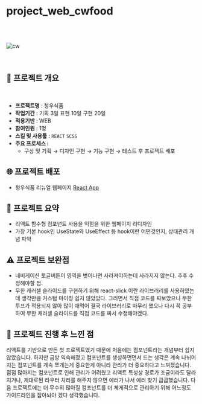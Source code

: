# project_web_cwfood

<br/>
<br/>

![cw](https://user-images.githubusercontent.com/89890240/160826571-b92226b4-5873-40a7-8f37-ae909197a04c.jpg)

<br/>

## 📌 프로젝트 개요

<br/>


- **프로젝트명** : 청우식품
- **작업기간** :  기획 3일  표현 10일  구현 20일
- **적용기반** :  WEB
- **참여인원** : 1명
- **스킬 및 사용툴** :  `REACT` `SCSS`
- **주요 프로세스 :**
    - 구상 및 기획 →  디자인 구현 → 기능 구현 → 테스트 후 프로젝트 배포
   
   
## 🌐 프로젝트 배포

- 청우식품 리뉴얼 웹페이지
    [React App](https://project-web-cwfood.vercel.app/)
    

## 📝 프로젝트 요약

- 리액트 함수형 컴포넌트 사용을 익힘을 위한 웹페이지 리디자인
- 가장 기본 hook인 UseState와 UseEffect 등 hook이란 어떤것인지, 상태관리 개념 파악



## ⚠️ 프로젝트 보완점

- 네비게이션 토글버튼이 영역을 벗어나면 사라져야하는데 사라지지 않는다. 추후 수정해야할 점.
- 무한 캐러셀 슬라이드를 구현하기 위해 react-slick 이란 라이브러리를 사용하였는데 생각만큼 커스텀 마이징 쉽지 않았았다. 그러면서 직접 코드를 짜보았으나 무한루프가 적용되지 않아 많이 애먹어 결국 라이브러리로 마무리 했으나 다시 꼭 공부하여 무한 캐러셀 슬라이드를 직접 코드를 짜서 수정해야겠다.


## 💬 프로젝트 진행 후 느낀 점

리액트를 기반으로 만든 첫 프로젝트였기 때문에 처음에는 컴포넌트라는 개념부터 쉽지 않았습니다. 하지만 금방 익숙해졌고 컴포넌트를 생성하면면서 드는 생각은 계속 나뉘어지는 컴포넌트를 계속 쪼개는게 중요한게 아니라 관리가 더 중요하다고 느껴졌습니다. 점점 많아지는 컴포넌트로 인해  관리가 어려웠고 리액트 특성상 경로가 조금이라도 달라지거나, 제대로된 라우터 처리를 해주지 않으면 에러가 나서 에러 찾기 급급했습니다. 다음 프로젝트에는 더 무수히 많아질 컴포넌트를 더 쳬게적으로 관리하기 위해 어느정도 가이드라인을 잡아놔야 겠다 생각했습니다.
